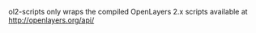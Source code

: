 ol2-scripts only wraps the compiled OpenLayers 2.x scripts available at http://openlayers.org/api/
